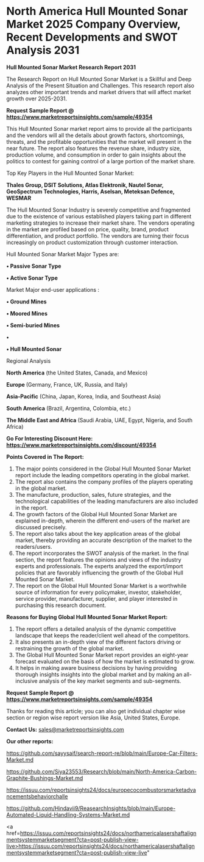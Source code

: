 # North America Hull Mounted Sonar Market 2025 Company Overview, Recent Developments and SWOT Analysis 2031

<strong>Hull Mounted Sonar Market Research Report 2031</strong>

The Research Report on Hull Mounted Sonar Market is a Skillful and Deep Analysis of the Present Situation and Challenges. This research report also analyzes other important trends and market drivers that will affect market growth over 2025-2031.

<strong>Request Sample Report @ <a href=https://www.marketreportsinsights.com/sample/49354>https://www.marketreportsinsights.com/sample/49354</a></strong>

This Hull Mounted Sonar market report aims to provide all the participants and the vendors will all the details about growth factors, shortcomings, threats, and the profitable opportunities that the market will present in the near future. The report also features the revenue share, industry size, production volume, and consumption in order to gain insights about the politics to contest for gaining control of a large portion of the market share.

Top Key Players in the Hull Mounted Sonar Market:

<strong>Thales Group, DSIT Solutions, Atlas Elektronik, Nautel Sonar, GeoSpectrum Technologies, Harris, Aselsan, Meteksan Defence, WESMAR</strong>

The Hull Mounted Sonar Industry is severely competitive and fragmented due to the existence of various established players taking part in different marketing strategies to increase their market share. The vendors operating in the market are profiled based on price, quality, brand, product differentiation, and product portfolio. The vendors are turning their focus increasingly on product customization through customer interaction.

Hull Mounted Sonar Market Major Types are:

<strong>•  Passive Sonar Type

•  Active Sonar Type</strong>

Market Major end-user applications :

<strong>•  Ground Mines

•  Moored Mines

•  Semi-buried Mines

•  

•  Hull Mounted Sonar</strong>

Regional Analysis

</u><strong><b>North America</b></strong> (the United States, Canada, and Mexico)

<strong><b>Europe </b></strong>(Germany, France, UK, Russia, and Italy)

<strong><b>Asia-Pacific</b></strong> (China, Japan, Korea, India, and Southeast Asia)

<strong><b>South America</b></strong> (Brazil, Argentina, Colombia, etc.)

<strong><b>The Middle East and Africa</b></strong> (Saudi Arabia, UAE, Egypt, Nigeria, and South Africa)

<strong>Go For Interesting Discount Here: <a href=https://www.marketreportsinsights.com/discount/49354>https://www.marketreportsinsights.com/discount/49354</a></strong>

<strong>Points Covered in The Report:</strong>
<ol>
  <li>The major points considered in the Global Hull Mounted Sonar Market report include the leading competitors operating in the global market.</li>
  <li>The report also contains the company profiles of the players operating in the global market.</li>
  <li>The manufacture, production, sales, future strategies, and the technological capabilities of the leading manufacturers are also included in the report.</li>
  <li>The growth factors of the Global Hull Mounted Sonar Market are explained in-depth, wherein the different end-users of the market are discussed precisely.</li>
  <li>The report also talks about the key application areas of the global market, thereby providing an accurate description of the market to the readers/users.</li>
  <li>The report incorporates the SWOT analysis of the market. In the final section, the report features the opinions and views of the industry experts and professionals. The experts analyzed the export/import policies that are favorably influencing the growth of the Global Hull Mounted Sonar Market.</li>
  <li>The report on the Global Hull Mounted Sonar Market is a worthwhile source of information for every policymaker, investor, stakeholder, service provider, manufacturer, supplier, and player interested in purchasing this research document.</li>
</ol>
<strong>Reasons for Buying Global Hull Mounted Sonar Market Report:</strong>

<ol>
  <li>The report offers a detailed analysis of the dynamic competitive landscape that keeps the reader/client well ahead of the competitors.</li>
  <li>It also presents an in-depth view of the different factors driving or restraining the growth of the global market.</li>
  <li>The Global Hull Mounted Sonar Market report provides an eight-year forecast evaluated on the basis of how the market is estimated to grow.</li>
  <li>It helps in making aware business decisions by having providing thorough insights insights into the global market and by making an all-inclusive analysis of the key market segments and sub-segments.</li>
</ol>
<strong>Request Sample Report @ <a href=https://www.marketreportsinsights.com/sample/49354>https://www.marketreportsinsights.com/sample/49354</a></strong>


Thanks for reading this article; you can also get individual chapter wise section or region wise report version like Asia, United States, Europe.

<strong>Contact Us:</strong>
sales@marketreportsinsights.com

<strong>Our other reports:</strong>

<a href=https://github.com/sayysaif/search-report-re/blob/main/Europe-Car-Filters-Market.md>https://github.com/sayysaif/search-report-re/blob/main/Europe-Car-Filters-Market.md</a>

<a href=https://github.com/Siya23553/Research/blob/main/North-America-Carbon-Graphite-Bushings-Market.md>https://github.com/Siya23553/Research/blob/main/North-America-Carbon-Graphite-Bushings-Market.md</a>

<a href=https://issuu.com/reportsinsights24/docs/europecocombustorsmarketadvancementsbehaviorchalle>https://issuu.com/reportsinsights24/docs/europecocombustorsmarketadvancementsbehaviorchalle</a>

<a href=https://github.com/Hindavii9/ReasearchInsights/blob/main/Europe-Automated-Liquid-Handling-Systems-Market.md>https://github.com/Hindavii9/ReasearchInsights/blob/main/Europe-Automated-Liquid-Handling-Systems-Market.md</a>

<a href=https://issuu.com/reportsinsights24/docs/northamericalasershaftalignmentsystemmarketsegment?cta=post-publish-view-live>https://issuu.com/reportsinsights24/docs/northamericalasershaftalignmentsystemmarketsegment?cta=post-publish-view-live</a>"
